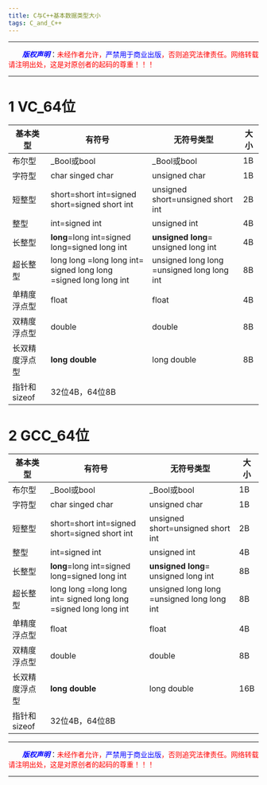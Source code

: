 ```yaml
---
title: C与C++基本数据类型大小
tags: C_and_C++
---
```


------

&emsp;&emsp;<font color=blue>**_版权声明_**</font>：<font color=red>未经作者允许，<font color=blue>严禁用于商业出版</font>，否则追究法律责任。网络转载请注明出处，这是对原创者的起码的尊重！！！</font>

------

<style>table{word-break:initial;}</style>



# 1 VC_64位
|基本类型|有符号| 无符号类型|大小|
|--|--|--|--|
|布尔型  |_Bool或bool|_Bool或bool|1B
|字符型|char singed char| unsigned char |1B|
|短整型|short=short int=signed short=signed short int	|unsigned short=unsigned short int|	2B	|	
|整型|int=signed int	|unsigned int|4B	|
|长整型|**long**=long int=signed long=signed long int|	**unsigned long**= unsigned long int|	4B	|
|超长整型|long long =long long int= signed long long =signed long long int| unsigned long long =unsigned long long int|8B
|单精度浮点型|float|	float|	4B
|双精度浮点型|double|double	|8B|
|长双精度浮点型|**long double**|long double|	8B|
|指针和sizeof|32位4B，64位8B


# 2 GCC_64位


|基本类型|有符号| 无符号类型|大小|
|--|--|--|--|
|布尔型  |_Bool或bool|_Bool或bool|1B
|字符型|char singed char| unsigned char |1B|
|短整型|short=short int=signed short=signed short int	|unsigned short=unsigned short int|	2B	|	
|整型|int=signed int	|unsigned int|4B	|
|长整型|**long**=long int=signed long=signed long int|	**unsigned long**= unsigned long int|	8B	|
|超长整型|long long =long long int= signed long long =signed long long int| unsigned long long =unsigned long long int|8B
|单精度浮点型|float|	float|	4B
|双精度浮点型|double|double	|8B|
|长双精度浮点型|**long double**|long double|	16B|
|指针和sizeof|32位4B，64位8B|






------

&emsp;&emsp;<font color=blue>**_版权声明_**</font>：<font color=red>未经作者允许，<font color=blue>严禁用于商业出版</font>，否则追究法律责任。网络转载请注明出处，这是对原创者的起码的尊重！！！</font>

------